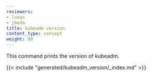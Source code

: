 ```yaml
---
reviewers:
- luxas
- jbeda
title: kubeadm version
content_type: concept
weight: 80
---
```

<!-- overview -->
This command prints the version of kubeadm.

<!-- body -->
{{< include "generated/kubeadm_version/_index.md" >}}
